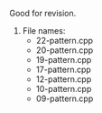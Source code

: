 Good for revision.

1. File names:
   - 22-pattern.cpp
   - 20-pattern.cpp
   - 19-pattern.cpp
   - 17-pattern.cpp
   - 12-pattern.cpp
   - 10-pattern.cpp
   - 09-pattern.cpp
